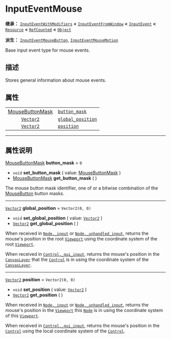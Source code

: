 <!-- ⚠ 请勿编辑本文件 ⚠ -->
<!-- 本文档使用脚本从 WeDot 引擎源码仓库生成。 -->
<!-- 生成脚本：https://github.com/WeDot-Engine/WeDot/tree/4.3/doc/tools/make_md.py； -->
<!-- 原文件：https://github.com/WeDot-Engine/WeDot/tree/4.3/doc/classes/InputEventMouse.xml。 -->

<div id="_class_inputeventmouse"></div>

# InputEventMouse

**继承：** [`InputEventWithModifiers`](class_inputeventwithmodifiers.md) **<** [`InputEventFromWindow`](class_inputeventfromwindow.md) **<** [`InputEvent`](class_inputevent.md) **<** [`Resource`](class_resource.md) **<** [`RefCounted`](class_refcounted.md) **<** [`Object`](class_object.md)

**派生：** [`InputEventMouseButton`](class_inputeventmousebutton.md), [`InputEventMouseMotion`](class_inputeventmousemotion.md)

Base input event type for mouse events.

## 描述

Stores general information about mouse events.

## 属性

|||
|:-:|:--|
| [MouseButtonMask](#enum_@globalscope_mousebuttonmask) | [`button_mask`](class_inputeventmouse.md#class_inputeventmouse_property_button_mask)         | ``0``             |
| [`Vector2`](class_vector2.md)                         | [`global_position`](class_inputeventmouse.md#class_inputeventmouse_property_global_position) | ``Vector2(0, 0)`` |
| [`Vector2`](class_vector2.md)                         | [`position`](class_inputeventmouse.md#class_inputeventmouse_property_position)               | ``Vector2(0, 0)`` |

<!-- rst-class:: classref-section-separator -->

---

## 属性说明

<div id="_class_inputeventmouse_property_button_mask"></div>

[MouseButtonMask](#enum_@globalscope_mousebuttonmask) **button_mask** = ``0`` <div id="class_inputeventmouse_property_button_mask"></div>

- `void` **set_button_mask** ( value: [MouseButtonMask](#enum_@globalscope_mousebuttonmask) )
- [MouseButtonMask](#enum_@globalscope_mousebuttonmask) **get_button_mask** ( )

The mouse button mask identifier, one of or a bitwise combination of the [MouseButton](#enum_@globalscope_mousebutton) button masks.

<!-- rst-class:: classref-item-separator -->

---

<div id="_class_inputeventmouse_property_global_position"></div>

[`Vector2`](class_vector2.md) **global_position** = ``Vector2(0, 0)`` <div id="class_inputeventmouse_property_global_position"></div>

- `void` **set_global_position** ( value: [`Vector2`](class_vector2.md) )
- [`Vector2`](class_vector2.md) **get_global_position** ( )

When received in [`Node._input`](class_node.md#class_node_private_method__input) or [`Node._unhandled_input`](class_node.md#class_node_private_method__unhandled_input), returns the mouse's position in the root [`Viewport`](class_viewport.md) using the coordinate system of the root [`Viewport`](class_viewport.md).

When received in [`Control._gui_input`](class_control.md#class_control_private_method__gui_input), returns the mouse's position in the [`CanvasLayer`](class_canvaslayer.md) that the [`Control`](class_control.md) is in using the coordinate system of the [`CanvasLayer`](class_canvaslayer.md).

<!-- rst-class:: classref-item-separator -->

---

<div id="_class_inputeventmouse_property_position"></div>

[`Vector2`](class_vector2.md) **position** = ``Vector2(0, 0)`` <div id="class_inputeventmouse_property_position"></div>

- `void` **set_position** ( value: [`Vector2`](class_vector2.md) )
- [`Vector2`](class_vector2.md) **get_position** ( )

When received in [`Node._input`](class_node.md#class_node_private_method__input) or [`Node._unhandled_input`](class_node.md#class_node_private_method__unhandled_input), returns the mouse's position in the [`Viewport`](class_viewport.md) this [`Node`](class_node.md) is in using the coordinate system of this [`Viewport`](class_viewport.md).

When received in [`Control._gui_input`](class_control.md#class_control_private_method__gui_input), returns the mouse's position in the [`Control`](class_control.md) using the local coordinate system of the [`Control`](class_control.md).

[^virtual]: 本方法通常需要用户覆盖才能生效。
[^const]: 本方法无副作用，不会修改该实例的任何成员变量。
[^vararg]: 本方法除了能接受在此处描述的参数外，还能够继续接受任意数量的参数。
[^constructor]: 本方法用于构造某个类型。
[^static]: 调用本方法无需实例，可直接使用类名进行调用。
[^operator]: 本方法描述的是使用本类型作为左操作数的有效运算符。
[^bitfield]: 这个值是由下列位标志构成位掩码的整数。
[^void]: 无返回值。
